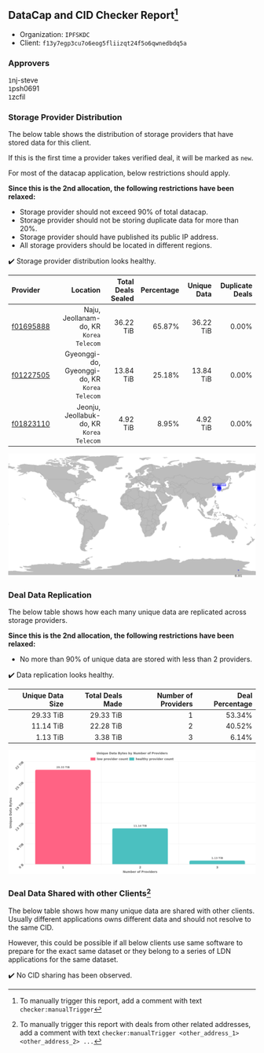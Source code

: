 ## DataCap and CID Checker Report[^1]
 - Organization: `IPFSKDC`
 - Client: `f13y7egp3cu7o6eog5fliizqt24f5o6qwnedbdq5a`
### Approvers
`1`nj-steve<br/>`1`psh0691<br/>`1`zcfil

### Storage Provider Distribution
The below table shows the distribution of storage providers that have stored data for this client.

If this is the first time a provider takes verified deal, it will be marked as `new`.

For most of the datacap application, below restrictions should apply.

**Since this is the 2nd allocation, the following restrictions have been relaxed:**
 - Storage provider should not exceed 90% of total datacap.
 - Storage provider should not be storing duplicate data for more than 20%.
 - Storage provider should have published its public IP address.
 - All storage providers should be located in different regions.

✔️ Storage provider distribution looks healthy.

| Provider                                              |                                         Location | Total Deals Sealed | Percentage | Unique Data | Duplicate Deals |
| :---------------------------------------------------- | -----------------------------------------------: | -----------------: | ---------: | ----------: | --------------: |
| [f01695888](https://filfox.info/en/address/f01695888) |       Naju, Jeollanam-do, KR<br/>`Korea Telecom` |          36.22 TiB |     65.87% |   36.22 TiB |           0.00% |
| [f01227505](https://filfox.info/en/address/f01227505) | Gyeonggi-do, Gyeonggi-do, KR<br/>`Korea Telecom` |          13.84 TiB |     25.18% |   13.84 TiB |           0.00% |
| [f01823110](https://filfox.info/en/address/f01823110) |     Jeonju, Jeollabuk-do, KR<br/>`Korea Telecom` |           4.92 TiB |      8.95% |    4.92 TiB |           0.00% |

<img src="https://raw.githubusercontent.com/data-preservation-programs/filplus-checker-assets/main/filecoin-project/filecoin-plus-large-datasets/issues/2060/1691393185674.png"/>

### Deal Data Replication
The below table shows how each many unique data are replicated across storage providers.


**Since this is the 2nd allocation, the following restrictions have been relaxed:**
- No more than 90% of unique data are stored with less than 2 providers.

✔️ Data replication looks healthy.

| Unique Data Size | Total Deals Made | Number of Providers | Deal Percentage |
| ---------------: | ---------------: | ------------------: | --------------: |
|        29.33 TiB |        29.33 TiB |                   1 |          53.34% |
|        11.14 TiB |        22.28 TiB |                   2 |          40.52% |
|         1.13 TiB |         3.38 TiB |                   3 |           6.14% |

<img src="https://raw.githubusercontent.com/data-preservation-programs/filplus-checker-assets/main/filecoin-project/filecoin-plus-large-datasets/issues/2060/1691393186410.png"/>

### Deal Data Shared with other Clients[^3]
The below table shows how many unique data are shared with other clients.
Usually different applications owns different data and should not resolve to the same CID.

However, this could be possible if all below clients use same software to prepare for the exact same dataset or they belong to a series of LDN applications for the same dataset.

✔️ No CID sharing has been observed.

[^1]: To manually trigger this report, add a comment with text `checker:manualTrigger`

[^2]: Deals from those addresses are combined into this report as they are specified with `checker:manualTrigger`

[^3]: To manually trigger this report with deals from other related addresses, add a comment with text `checker:manualTrigger <other_address_1> <other_address_2> ...`
